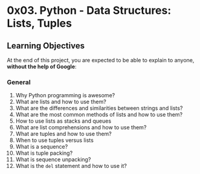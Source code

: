 # 0x03. Python - Data Structures: Lists, Tuples
## Learning Objectives

At the end of this project, you are expected to be able to explain to anyone, **without the help of Google**:

### General

1. Why Python programming is awesome?
2. What are lists and how to use them?
3. What are the differences and similarities between strings and lists?
4. What are the most common methods of lists and how to use them?
5. How to use lists as stacks and queues
6. What are list comprehensions and how to use them?
7. What are tuples and how to use them?
8. When to use tuples versus lists
9. What is a sequence?
10. What is tuple packing?
11. What is sequence unpacking?
12. What is the `del` statement and how to use it?
